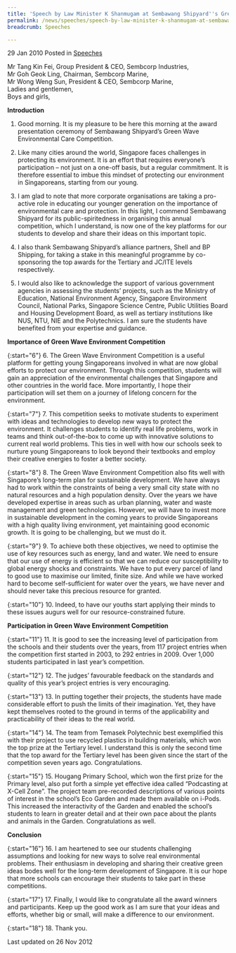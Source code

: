 ```yaml
---
title: 'Speech by Law Minister K Shanmugam at Sembawang Shipyard''s Green Wave Environmental Care Project for Schools Award Presentation Ceremony'
permalink: /news/speeches/speech-by-law-minister-k-shanmugam-at-sembawang-shipyard-s-green-wave-environmental-care-project/
breadcrumb: Speeches

---
```



29 Jan 2010 Posted in [Speeches](/news/speeches)
<br>  

Mr Tang Kin Fei, Group President & CEO, Sembcorp Industries,  
Mr Goh Geok Ling, Chairman, Sembcorp Marine,  
Mr Wong Weng Sun, President & CEO, Sembcorp Marine,  
Ladies and gentlemen,  
Boys and girls,  

**Introduction**


1. Good morning. It is my pleasure to be here this morning at the award presentation ceremony of Sembawang Shipyard’s Green Wave Environmental Care Competition.

2. Like many cities around the world, Singapore faces challenges in protecting its environment. It is an effort that requires everyone’s participation – not just on a one-off basis, but a regular commitment. It is therefore essential to imbue this mindset of protecting our environment in Singaporeans, starting from our young.

3. I am glad to note that more corporate organisations are taking a pro-active role in educating our younger generation on the importance of environmental care and protection.  In this light, I commend Sembawang Shipyard for its public-spiritedness in organising this annual competition, which I understand, is now one of the key platforms for our students to develop and share their ideas on this important topic. 

4. I also thank Sembawang Shipyard’s alliance partners, Shell and BP Shipping, for taking a stake in this meaningful programme by co-sponsoring the top awards for the Tertiary and JC/ITE levels respectively.

5. I would also like to acknowledge the support of various government agencies in assessing the students’ projects, such as the Ministry of Education, National Environment Agency, Singapore Environment Council, National Parks, Singapore Science Centre, Public Utilities Board and Housing Development Board, as well as tertiary institutions like NUS, NTU, NIE and the Polytechnics. I am sure the students have benefited from your expertise and guidance.

**Importance of Green Wave Environment Competition**


{:start="6"}
6. The Green Wave Environment Competition is a useful platform for getting young Singaporeans involved in what are now global efforts to protect our environment. Through this competition, students will gain an appreciation of the environmental challenges that Singapore and other countries in the world face. More importantly, I hope their participation will set them on a journey of lifelong concern for the environment. 


{:start="7"}
7. This competition seeks to motivate students to experiment with ideas and technologies to develop new ways to protect the environment. It challenges students to identify real life problems, work in teams and think out-of-the-box to come up with innovative solutions to current real world problems. This ties in well with how our schools seek to nurture young Singaporeans to look beyond their textbooks and employ their creative energies to foster a better society. 


{:start="8"}
8. The Green Wave Environment Competition also fits well with Singapore’s long-term plan for sustainable development.  We have always had to work within the constraints of being a very small city state with no natural resources and a high population density.  Over the years we have developed expertise in areas such as urban planning, water and waste management and green technologies.  However, we will have to invest more in sustainable development in the coming years to provide Singaporeans with a high quality living environment, yet maintaining good economic growth. It is going to be challenging, but we must do it.  


{:start="9"}
9. To achieve both these objectives, we need to optimise the use of key resources such as energy, land and water.  We need to ensure that our use of energy is efficient so that we can reduce our susceptibility to global energy shocks and constraints.  We have to put every parcel of land to good use to maximise our limited, finite size. And while we have worked hard to become self-sufficient for water over the years, we have never and should never take this precious resource for granted. 


{:start="10"}
10. Indeed, to have our youths start applying their minds to these issues augurs well for our resource-constrained future.

**Participation in Green Wave Environment Competition**


{:start="11"}
11. It is good to see the increasing level of participation from the schools and their students over the years, from 117 project entries when the competition first started in 2003, to 292 entries in 2009. Over 1,000 students participated in last year’s competition.  


{:start="12"}
12. The judges’ favourable feedback on the standards and quality of this year’s project entries is very encouraging.  


{:start="13"}
13. In putting together their projects, the students have made considerable effort to push the limits of their imagination. Yet, they have kept themselves rooted to the ground in terms of the applicability and practicability of their ideas to the real world. 


{:start="14"}
14. The team from Temasek Polytechnic best exemplified this with their project to use recycled plastics in building materials, which won the top prize at the Tertiary level. I understand this is only the second time that the top award for the Tertiary level has been given since the start of the competition seven years ago. Congratulations.


{:start="15"}
15. Hougang Primary School, which won the first prize for the Primary level, also put forth a simple yet effective idea called “Podcasting at X-Cell Zone”. The project team pre-recorded descriptions of various points of interest in the school’s Eco Garden and made them available on i-Pods. This increased the interactivity of the Garden and enabled the school’s students to learn in greater detail and at their own pace about the plants and animals in the Garden. Congratulations as well.


**Conclusion**


{:start="16"}
16. I am heartened to see our students challenging assumptions and looking for new ways to solve real environmental problems. Their enthusiasm in developing and sharing their creative green ideas bodes well for the long-term development of Singapore. It is our hope that more schools can encourage their students to take part in these competitions.


{:start="17"}
17. Finally, I would like to congratulate all the award winners and participants.  Keep up the good work as I am sure that your ideas and efforts, whether big or small, will make a difference to our environment.


{:start="18"}
18. Thank you.

<p class="right-side-updated">Last updated on 26 Nov 2012</p>


